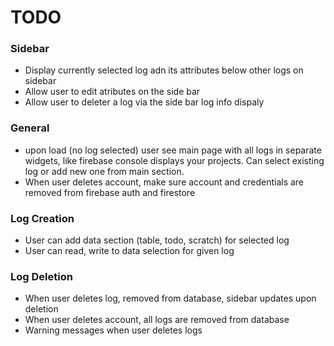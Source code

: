 # TODO

### Sidebar
- Display currently selected log adn its attributes below other logs on sidebar
- Allow user to edit atributes on the side bar
- Allow user to deleter a log via the side bar log info dispaly

### General
- upon load (no log selected) user see main page with all logs in separate widgets, like firebase console displays your projects. Can select existing log or add new one from main section.
- When user deletes account, make sure account and credentials are removed from firebase auth and firestore

### Log Creation
- User can add data section (table, todo, scratch) for selected log
- User can read, write to data selection for given log

### Log Deletion 
- When user deletes log, removed from database, sidebar updates upon deletion
- When user deletes account, all logs are removed from database
- Warning messages when user deletes logs